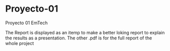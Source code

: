# Proyecto-01
Proyecto 01 EmTech

The Report is displayed as an itemp to make a better loking report to explain the results as a presentation.
The other .pdf is for the full report of the whole project 
